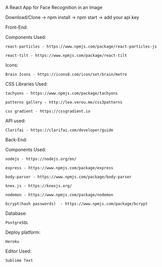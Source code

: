 A React App for Face Recognition in an Image

Download/Clone -> npm install -> npm start -> add your api key

Front-End:

Components Used:

	react-particles - https://www.npmjs.com/package/react-particles-js
	
	react-tilt - https://www.npmjs.com/package/react-tilt

Icons:
	
	Brain Icons - https://icons8.com/icon/set/brain/metro

	

CSS Libraries Used:
	
	tachyons - https://www.npmjs.com/package/tachyons
	
	patterns gallery - http://lea.verou.me/css3patterns
	
	css gradient - https://cssgradient.io



API used:
	
	Clarifai - https://clarifai.com/developer/guide


Back-End:

Components Used:

	nodejs - https://nodejs.org/en/
	
	express - https://www.npmjs.com/package/express

	body-parser - https://www.npmjs.com/package/body-parser

	knex.js - https://knexjs.org/

	nodemon - https://www.npmjs.com/package/nodemon

	bcrypt(hash passwords)  - https://www.npmjs.com/package/bcrypt

Database:
	
	PostgreSQL


Deploy platform:
	
	Heroku

	

Editor Used:
	
	Sublime Text


